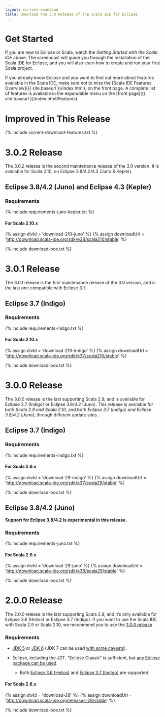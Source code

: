 ```yaml
---
layout: current-download
title: Download the 3.0 Release of the Scala IDE for Eclipse
---
```


# Get Started

If you are new to Eclipse or Scala, watch the *Getting Started with the Scala IDE* above. The screencast will guide you through the installation of the Scala IDE for Eclipse, and you will also learn how to create and run your first Scala project.

If you already know Eclipse and you want to find out more about features available in the Scala IDE, make sure not to miss the [Scala IDE Features Overview]({{ site.baseurl }}/index.html), on the front page. A complete list of features is available in the expandable menu on the [front page]({{ site.baseurl }}/index.html#features).


# Improved in This Release
{% include current-download-features.txt %}

# 3.0.2 Release

The 3.0.2 release is the second maintenance release of the 3.0 version. It is available
for Scala 2.10, on Eclipse 3.8/4.2/4.3 (Juno & Kepler).

## Eclipse 3.8/4.2 (Juno) and Eclipse 4.3 (Kepler)

### Requirements
{% include requirements-juno-kepler.txt %}

#### For Scala 2.10.x

{% assign divId = 'download-210-juno' %}
{% assign downloadUrl = 'http://download.scala-ide.org/sdk/e38/scala210/stable' %}

{% include download-box.txt %}

# 3.0.1 Release

The 3.0.1 release is the first maintenance release of the 3.0 version, and is the last one
compatible with Eclipse 3.7.

## Eclipse 3.7 (Indigo)

### Requirements
{% include requirements-indigo.txt %}

#### For Scala 2.10.x
{% assign divId = 'download-210-indigo' %}
{% assign downloadUrl = 'http://download.scala-ide.org/sdk/e37/scala210/stable' %}

{% include download-box.txt %}


# 3.0.0 Release

The 3.0.0 release is the last supporting Scala 2.9, and is available for Eclipse 3.7 (Indigo)
or Eclipse 3.8/4.2 (Juno).
This release is available for both *Scala 2.9 and Scala 2.10*,
and both *Eclipse 3.7 (Indigo) and Eclipse 3.8/4.2 (Juno)*, through different update sites.

## Eclipse 3.7 (Indigo)

### Requirements
{% include requirements-indigo.txt %}

#### For Scala 2.9.x

{% assign divId = 'download-29-indigo' %}
{% assign downloadUrl = 'http://download.scala-ide.org/sdk/e37/scala29/stable' %}

{% include download-box.txt %}

## Eclipse 3.8/4.2 (Juno)

**Support for Eclipse 3.8/4.2 is experimental in this release.**

### Requirements
{% include requirements-juno.txt %}

#### For Scala 2.9.x

{% assign divId = 'download-29-juno' %}
{% assign downloadUrl = 'http://download.scala-ide.org/sdk/e38/scala29/stable' %}

{% include download-box.txt %}

# 2.0.0 Release

The 2.0.0 release is the last supporting Scala 2.8, and it’s only available for Eclipse
3.6 (Helios) or Eclipse 3.7 (Indigo). If you want to use the Scala IDE with Scala 2.9 or
Scala 2.10, we recommend you to use the [3.0.0 release](#300_release)

### Requirements
* [JDK 5][jdk5] or [JDK 6][jdk6] (JDK 7 can be used [with some caveats][ide-java7]).

* Eclipse, including the JDT. "Eclipse Classic" is sufficient, but [any Eclipse package can be used][eclipse-package-to-use].

	* Both [Eclipse 3.6 (Helios)][eclipse-helios] and [Eclipse 3.7 (Indigo)][eclipse-indigo] are supported.

[jdk5]: http://www.oracle.com/technetwork/java/javasebusiness/downloads/java-archive-downloads-javase5-419410.html
[jdk6]: http://www.oracle.com/technetwork/java/javasebusiness/downloads/java-archive-downloads-javase6-419409.html
[ide-java7]: /blog/java-7.html
[eclipse-package-to-use]: http://scala-ide.org/docs/current-user-doc/faq/index.html#what-eclipse-package-should-i-use
[eclipse-helios]: http://www.eclipse.org/downloads/packages/release/helios/sr2
[eclipse-indigo]: http://www.eclipse.org/downloads/packages/release/indigo/sr2

#### For Scala 2.8.x

{% assign divId = 'download-28' %}
{% assign downloadUrl = 'http://download.scala-ide.org/releases-28/stable' %}

{% include download-box.txt %}
